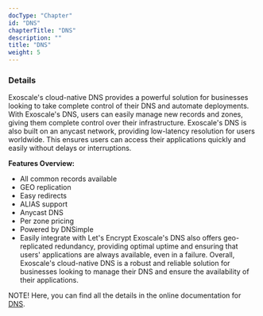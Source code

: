 ```yaml
---
docType: "Chapter"
id: "DNS"
chapterTitle: "DNS"
description: ""
title: "DNS"
weight: 5
---
```


### **Details**
Exoscale's cloud-native DNS provides a powerful solution for businesses looking to take complete control of their DNS and automate deployments. With Exoscale's DNS, users can easily manage new records and zones, giving them complete control over their infrastructure. Exoscale's DNS is also built on an anycast network, providing low-latency resolution for users worldwide. This ensures users can access their applications quickly and easily without delays or interruptions.

**Features Overview:**

- All common records available
- GEO replication
- Easy redirects
- ALIAS support
- Anycast DNS
- Per zone pricing
- Powered by DNSimple
- Easily integrate with Let's Encrypt
Exoscale's DNS also offers geo-replicated redundancy, providing optimal uptime and ensuring that users' applications are always available, even in a failure. Overall, Exoscale's cloud-native DNS is a robust and reliable solution for businesses looking to manage their DNS and ensure the availability of their applications.

NOTE! Here, you can find all the details in the online documentation for [DNS](https://community.exoscale.com/product/networking/dns/).